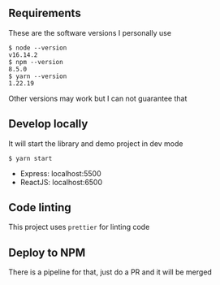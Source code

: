 ## Requirements

These are the software versions I personally use

```shell
$ node --version
v16.14.2
$ npm --version
8.5.0
$ yarn --version
1.22.19
```

Other versions may work but I can not guarantee that

## Develop locally

It will start the library and demo project in dev mode

```shell
$ yarn start
```

- Express: localhost:5500
- ReactJS: localhost:6500

## Code linting

This project uses `prettier` for linting code

## Deploy to NPM

There is a pipeline for that, just do a PR and it will be merged
